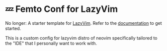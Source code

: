 # 💤 Femto Conf for LazyVim

No longer: A starter template for [LazyVim](https://github.com/LazyVim/LazyVim).
Refer to the [documentation](https://lazyvim.github.io/installation) to get started.

This is a custom config for lazyvim distro of neovim specifically tailored to the "IDE" that I personally want to work with.


